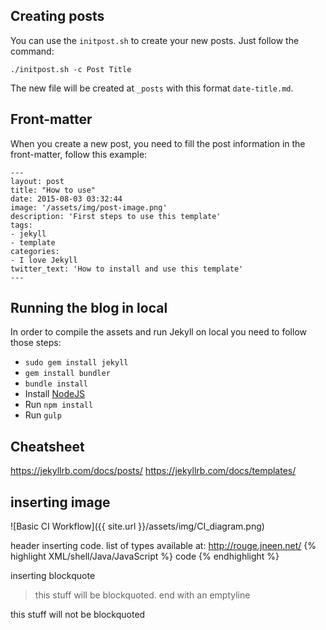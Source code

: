 ## Creating posts

You can use the `initpost.sh` to create your new posts. Just follow the command:

```
./initpost.sh -c Post Title
```

The new file will be created at `_posts` with this format `date-title.md`.

## Front-matter 

When you create a new post, you need to fill the post information in the front-matter, follow this example:

```
---
layout: post
title: "How to use"
date: 2015-08-03 03:32:44
image: '/assets/img/post-image.png'
description: 'First steps to use this template'
tags:
- jekyll 
- template 
categories:
- I love Jekyll
twitter_text: 'How to install and use this template'
---
```

## Running the blog in local

In order to compile the assets and run Jekyll on local you need to follow those steps:
- `sudo gem install jekyll`
- `gem install bundler`
- `bundle install`
- Install [NodeJS](https://nodejs.org/)
- Run `npm install` 
- Run `gulp`



## Cheatsheet
https://jekyllrb.com/docs/posts/
https://jekyllrb.com/docs/templates/

## inserting image
![Basic CI Workflow]({{ site.url }}/assets/img/CI_diagram.png)

header
inserting code. list of types available at: http://rouge.jneen.net/
{% highlight XML/shell/Java/JavaScript %}
code
{% endhighlight %}

inserting blockquote
> this stuff will be blockquoted. end with an emptyline

this stuff will not be blockquoted
